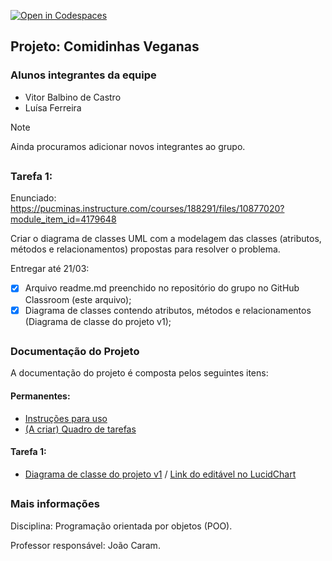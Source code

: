 [![Open in Codespaces](https://classroom.github.com/assets/launch-codespace-7f7980b617ed060a017424585567c406b6ee15c891e84e1186181d67ecf80aa0.svg)](https://classroom.github.com/open-in-codespaces?assignment_repo_id=14375566)
## Projeto: Comidinhas Veganas

### Alunos integrantes da equipe

* Vitor Balbino de Castro
* Luísa Ferreira
  
<!-- Remover quando o grupo fechar -->
> [!NOTE] 
> Ainda procuramos adicionar novos integrantes ao grupo.

##
### Tarefa 1:
Enunciado: https://pucminas.instructure.com/courses/188291/files/10877020?module_item_id=4179648

Criar o diagrama de classes UML com a modelagem das classes (atributos, métodos e relacionamentos)
propostas para resolver o problema.

Entregar até 21/03:
- [x] Arquivo readme.md preenchido no repositório do grupo no GitHub Classroom (este arquivo);
- [x] Diagrama de classes contendo atributos, métodos e relacionamentos (Diagrama de classe do projeto v1);

##
### Documentação do Projeto

<!-- Em links, usar %20 como [space] -->

A documentação do projeto é composta pelos seguintes itens: 

#### Permanentes:
 - [Instruções para uso](/docs/instrucoes.md)
 - [(A criar) Quadro de tarefas]() 

#### Tarefa 1:
 - [Diagrama de classe do projeto v1](/docs/Tarefa%201/Classe%20UML%20-%20Projeto%20Comidinhas%20Veganas%20-%20Tarefa%201.jpeg) / [Link do editável no LucidChart](https://lucid.app/lucidchart/94972848-58fa-4b03-bff7-dd0a87cd62c6/edit?viewport_loc=-1023%2C181%2C6217%2C3057%2CHWEp-vi-RSFO&invitationId=inv_e6cc9689-d5f0-4115-aee7-e96d97c7c4e5)

##
### Mais informações
Disciplina: Programação orientada por objetos (POO).


Professor responsável: João Caram.
